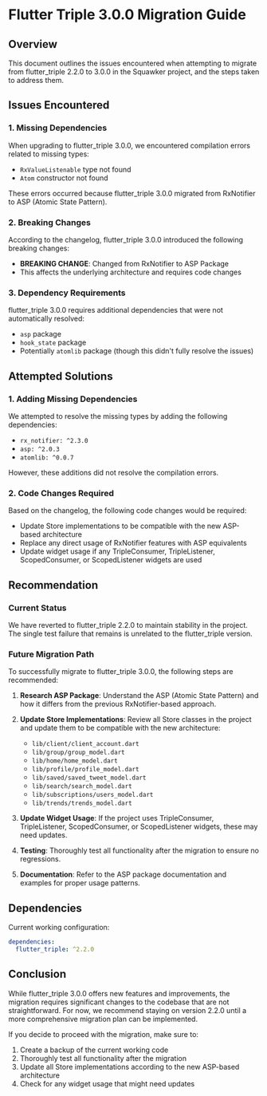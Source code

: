 # Flutter Triple 3.0.0 Migration Guide

## Overview

This document outlines the issues encountered when attempting to migrate from flutter_triple 2.2.0 to 3.0.0 in the Squawker project, and the steps taken to address them.

## Issues Encountered

### 1. Missing Dependencies

When upgrading to flutter_triple 3.0.0, we encountered compilation errors related to missing types:

- `RxValueListenable` type not found
- `Atom` constructor not found

These errors occurred because flutter_triple 3.0.0 migrated from RxNotifier to ASP (Atomic State Pattern).

### 2. Breaking Changes

According to the changelog, flutter_triple 3.0.0 introduced the following breaking changes:

- **BREAKING CHANGE**: Changed from RxNotifier to ASP Package
- This affects the underlying architecture and requires code changes

### 3. Dependency Requirements

flutter_triple 3.0.0 requires additional dependencies that were not automatically resolved:
- `asp` package
- `hook_state` package
- Potentially `atomlib` package (though this didn't fully resolve the issues)

## Attempted Solutions

### 1. Adding Missing Dependencies

We attempted to resolve the missing types by adding the following dependencies:
- `rx_notifier: ^2.3.0`
- `asp: ^2.0.3`
- `atomlib: ^0.0.7`

However, these additions did not resolve the compilation errors.

### 2. Code Changes Required

Based on the changelog, the following code changes would be required:
- Update Store implementations to be compatible with the new ASP-based architecture
- Replace any direct usage of RxNotifier features with ASP equivalents
- Update widget usage if any TripleConsumer, TripleListener, ScopedConsumer, or ScopedListener widgets are used

## Recommendation

### Current Status

We have reverted to flutter_triple 2.2.0 to maintain stability in the project. The single test failure that remains is unrelated to the flutter_triple version.

### Future Migration Path

To successfully migrate to flutter_triple 3.0.0, the following steps are recommended:

1. **Research ASP Package**: Understand the ASP (Atomic State Pattern) and how it differs from the previous RxNotifier-based approach.

2. **Update Store Implementations**: Review all Store classes in the project and update them to be compatible with the new architecture:
   - `lib/client/client_account.dart`
   - `lib/group/group_model.dart`
   - `lib/home/home_model.dart`
   - `lib/profile/profile_model.dart`
   - `lib/saved/saved_tweet_model.dart`
   - `lib/search/search_model.dart`
   - `lib/subscriptions/users_model.dart`
   - `lib/trends/trends_model.dart`

3. **Update Widget Usage**: If the project uses TripleConsumer, TripleListener, ScopedConsumer, or ScopedListener widgets, these may need updates.

4. **Testing**: Thoroughly test all functionality after the migration to ensure no regressions.

5. **Documentation**: Refer to the ASP package documentation and examples for proper usage patterns.

## Dependencies

Current working configuration:
```yaml
dependencies:
  flutter_triple: ^2.2.0
```

## Conclusion

While flutter_triple 3.0.0 offers new features and improvements, the migration requires significant changes to the codebase that are not straightforward. For now, we recommend staying on version 2.2.0 until a more comprehensive migration plan can be implemented.

If you decide to proceed with the migration, make sure to:
1. Create a backup of the current working code
2. Thoroughly test all functionality after the migration
3. Update all Store implementations according to the new ASP-based architecture
4. Check for any widget usage that might need updates